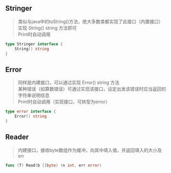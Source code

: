## Stringer
>类似与java中的toString()方法，绝大多数类都实现了此接口（内置接口）  
>实现 String() string 方法即可  
>Print时自动调用
```go
type Stringer interface {
    String() string
}
```
## Error
>同样是内建接口，可以通过实现 Error() string 方法  
>某种错误（如算数错误）可通过实现该接口，设定出发该错误时应当返回的字符串说明信息  
>Print时自动调用（实现接口，可转型为error）
```go
type error interface {
    Error() string
}
```
## Reader
>内建接口，接收byte数组作为缓冲，向其中填入值，并返回填入的大小及err
```go
func (T) Read(b []byte) (n int, err error)
```

